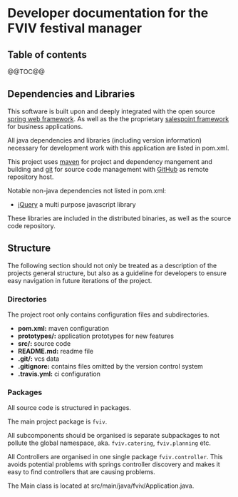 # Developer documentation for the FVIV festival manager

## Table of contents

@@TOC@@

## Dependencies and Libraries

This software is built upon and deeply integrated with the <!--relatively good and thankfully--> open source [spring web framework](https://spring.io). <!-- Unfortunately it also depends on a badly written thin software layer, that also describes itself as 'framework', called salespoint-->
As well as the the proprietary [salespoint framework](http://www.st.inf.tu-dresden.de/SalesPoint/v5.0/wiki/index.php/Main_Page) for business applications.

All java dependencies and libraries (including version information) necessary for development work with this application are listed in pom.xml.

This project uses [maven](http://maven.apache.org) for project and dependency mangement and building and [git](http://git-scm.com) for source code management with [GitHub](https://github.com) as remote repository host.

Notable non-java dependencies not listed in pom.xml:
* [jQuery](https://jquery.com) a multi purpose javascript library

These libraries are included in the distributed binaries, as well as the source code repository.

## Structure

The following section should not only be treated as a description of the projects general structure, but also as a guideline for developers to ensure easy navigation in future iterations of the project.

### Directories

The project root only contains configuration files and subdirectories.

* **pom.xml:** maven configuration
* **prototypes/:** application prototypes for new features
* **src/:** source code
* **README.md:** readme file
* **.git/:** vcs data
* **.gitignore:** contains files omitted by the version control system
* **.travis.yml:** ci configuration


### Packages
All source code is structured in packages.

The main project package is `fviv`.

All subcomponents should be organised is separate subpackages to not pollute the global namespace, aka. `fviv.catering`, `fviv.planning` etc.

All Controllers are organised in one single package `fviv.controller`. This avoids potential problems with springs controller discovery and makes it easy to find controllers that are causing problems.

The Main class is located at src/main/java/fviv/Application.java.
